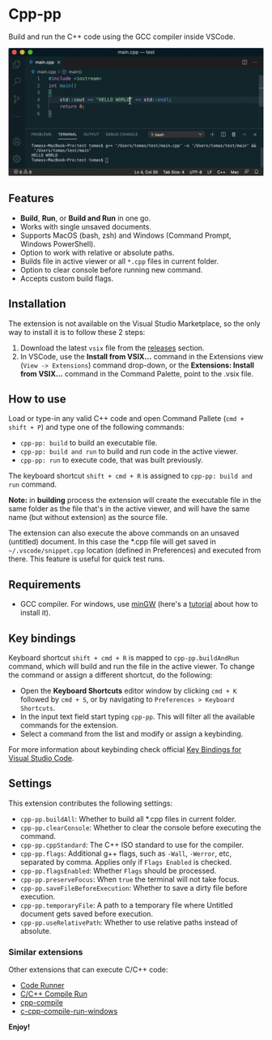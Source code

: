 
# Cpp-pp

Build and run the C++ code using the GCC compiler inside VSCode.

![cpp-pp](resources/cpp-pp.gif)

## Features

* **Build**, **Run**, or **Build and Run** in one go.
* Works with single unsaved documents.
* Supports MacOS (bash, zsh) and Windows (Command Prompt, Windows PowerShell).
* Option to work with relative or absolute paths.
* Builds file in active viewer or all `*.cpp` files in current folder.
* Option to clear console before running new command.
* Accepts custom build flags.

## Installation

The extension is not available on the Visual Studio Marketplace, so the only way to install it is to follow these 2 steps:

1. Download the latest `vsix` file from the [releases](https://github.com/rendertom/cpp-pp/releases) section.
2. In VSCode, use the **Install from VSIX...** command in the Extensions view (`View -> Extensions`) command drop-down, or the **Extensions: Install from VSIX...** command in the Command Palette, point to the .vsix file.

## How to use

Load or type-in any valid C++ code and open Command Pallete (`cmd + shift + P`) and type one of the following commands:

* `cpp-pp: build` to build an executable file.
* `cpp-pp: build and run` to build and run code in the active viewer.
* `cpp-pp: run` to execute code, that was built previously.

The keyboard shortcut `shift + cmd + R` is assigned to `cpp-pp: build and run` command.

**Note:** in **building** process the extension will create the executable file in the same folder as the file that's in the active viewer, and will have the same name (but without extension) as the source file.

The extension can also execute the above commands on an unsaved (untitled) document. In this case the *.cpp file will get saved in `~/.vscode/snippet.cpp` location (defined in Preferences) and executed from there. This feature is useful for quick test runs.

## Requirements

  - GCC compiler. For windows, use [minGW](http://www.mingw.org/) (here's a [tutorial](https://www.youtube.com/watch?v=sXW2VLrQ3Bs) about how to install it).


## Key bindings

Keyboard shortcut `shift + cmd + R` is mapped to `cpp-pp.buildAndRun` command, which will build and run the file in the active viewer. To change the command or assign a different shortcut, do the following:

* Open the **Keyboard Shortcuts** editor window by clicking `cmd + K` followed by `cmd + S`, or by navigating to `Preferences > Keyboard Shortcuts`.
* In the input text field start typing `cpp-pp`. This will filter all the available commands for the extension.
* Select a command from the list and modify or assign a keybinding.

For more information about keybinding check official [Key Bindings for Visual Studio Code](https://code.visualstudio.com/docs/getstarted/keybindings).

## Settings

This extension contributes the following settings:

* `cpp-pp.buildAll`: Whether to build all *.cpp files in current folder.
* `cpp-pp.clearConsole`: Whether to clear the console before executing the command.
* `cpp-pp.cppStandard`: The C++ ISO standard to use for the compiler.
* `cpp-pp.flags`: Additional g++ flags, such as `-Wall`, `-Werror`, etc, separated by comma. Applies only if `Flags Enabled` is checked.
* `cpp-pp.flagsEnabled`: Whether `Flags` should be processed.
* `cpp-pp.preserveFocus`: When `true` the terminal will not take focus.
* `cpp-pp.saveFileBeforeExecution`: Whether to save a dirty file before execution.
* `cpp-pp.temporaryFile`: A path to a temporary file where Untitled document gets saved before execution.
* `cpp-pp.useRelativePath`: Whether to use relative paths instead of absolute.

### Similar extensions

Other extensions that can execute C/C++ code:

* [Code Runner](https://marketplace.visualstudio.com/items?itemName=formulahendry.code-runner)
* [C/C++ Compile Run](https://marketplace.visualstudio.com/items?itemName=danielpinto8zz6.c-cpp-compile-run)
* [cpp-compile](https://marketplace.visualstudio.com/items?itemName=tchojnacki.cpp-compile)
* [c-cpp-compile-run-windows](https://marketplace.visualstudio.com/items?itemName=BDZNH.c-cpp-compile-run-windows)

**Enjoy!**